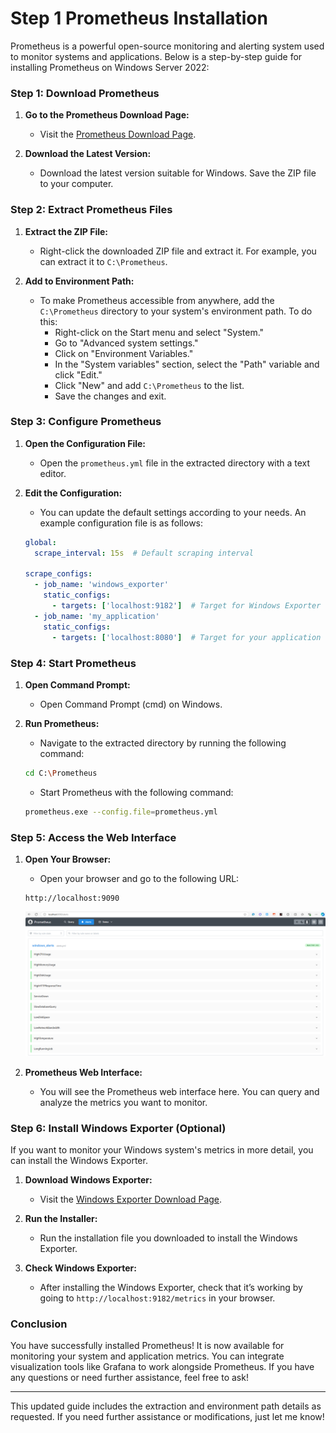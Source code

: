 # Step 1 Prometheus Installation

Prometheus is a powerful open-source monitoring and alerting system used to monitor systems and applications. Below is a step-by-step guide for installing Prometheus on Windows Server 2022:

### Step 1: Download Prometheus

1. **Go to the Prometheus Download Page:**

   - Visit the [Prometheus Download Page](https://prometheus.io/download/#prometheus).
2. **Download the Latest Version:**

   - Download the latest version suitable for Windows. Save the ZIP file to your computer.

### Step 2: Extract Prometheus Files

1. **Extract the ZIP File:**

   - Right-click the downloaded ZIP file and extract it. For example, you can extract it to `C:\Prometheus`.
2. **Add to Environment Path:**

   - To make Prometheus accessible from anywhere, add the `C:\Prometheus` directory to your system's environment path. To do this:
     - Right-click on the Start menu and select "System."
     - Go to "Advanced system settings."
     - Click on "Environment Variables."
     - In the "System variables" section, select the "Path" variable and click "Edit."
     - Click "New" and add `C:\Prometheus` to the list.
     - Save the changes and exit.

### Step 3: Configure Prometheus

1. **Open the Configuration File:**

   - Open the `prometheus.yml` file in the extracted directory with a text editor.
2. **Edit the Configuration:**

   - You can update the default settings according to your needs. An example configuration file is as follows:

   ```yaml
   global:
     scrape_interval: 15s  # Default scraping interval

   scrape_configs:
     - job_name: 'windows_exporter'
       static_configs:
         - targets: ['localhost:9182']  # Target for Windows Exporter
     - job_name: 'my_application'
       static_configs:
         - targets: ['localhost:8080']  # Target for your application
   ```

### Step 4: Start Prometheus

1. **Open Command Prompt:**

   - Open Command Prompt (cmd) on Windows.
2. **Run Prometheus:**

   - Navigate to the extracted directory by running the following command:

   ```bash
   cd C:\Prometheus
   ```

   - Start Prometheus with the following command:

   ```bash
   prometheus.exe --config.file=prometheus.yml
   ```

### Step 5: Access the Web Interface

1. **Open Your Browser:**

   - Open your browser and go to the following URL:

   ```
   http://localhost:9090
   ```

   ![1728944634716](./images/prometheus.png "Prometheus")
2. **Prometheus Web Interface:**

   - You will see the Prometheus web interface here. You can query and analyze the metrics you want to monitor.

### Step 6: Install Windows Exporter (Optional)

If you want to monitor your Windows system's metrics in more detail, you can install the Windows Exporter.

1. **Download Windows Exporter:**

   - Visit the [Windows Exporter Download Page](https://github.com/prometheus-community/windows_exporter/releases).
2. **Run the Installer:**

   - Run the installation file you downloaded to install the Windows Exporter.
3. **Check Windows Exporter:**

   - After installing the Windows Exporter, check that it’s working by going to `http://localhost:9182/metrics` in your browser.

### Conclusion

You have successfully installed Prometheus! It is now available for monitoring your system and application metrics. You can integrate visualization tools like Grafana to work alongside Prometheus. If you have any questions or need further assistance, feel free to ask!

---

This updated guide includes the extraction and environment path details as requested. If you need further assistance or modifications, just let me know!
